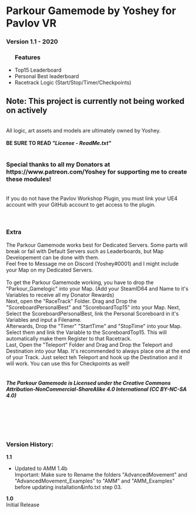 <h1>Parkour Gamemode by Yoshey for Pavlov VR</h1>
<h3>Version 1.1 - 2020</h3>
<ul><h3>Features</h3>
  <li>Top15 Leaderboard</li>
  <li>Personal Best leaderboard</li>
  <li>Racetrack Logic (Start/Stop/Timer/Checkpoints)</li>
</ul>
<h2>Note: This project is currently not being worked on actively</h2>
<br>
All logic, art assets and models are ultimately owned by Yoshey.
<br>
<br>
<b>BE SURE TO READ <i>"License - ReadMe.txt"</i></b>
<br>
<br>
<h3>Special thanks to all my Donators at https://www.patreon.com/Yoshey for supporting me to create these modules!</h3>
<br>
If you do not have the Pavlov Workshop Plugin, you must link your UE4 account with your
GitHub account to get access to the plugin.
<br>
<br>
<br>
<h3>Extra</h3>
The Parkour Gamemode works best for Dedicated Servers. Some parts will break or fail with Default Servers such as Leaderboards, but Map Developement can be done with them.
<br>
Feel free to Message me on Discord (Yoshey#0001) and I might include your Map on my Dedicated Servers.
<br>
<br>
To get the Parkour Gamemode working, you have to drop the "Parkour_Gamelogic" into your Map. (Add your SteamID64 and Name to it's Variables to receive all my Donator Rewards)
<br>
Next, open the "RaceTrack" Folder. Drag and Drop the "ScoreboardPersonalBest" and "ScoreboardTop15" into your Map. Next, Select the ScoreboardPersonalBest, link the Personal Scoreboard in it's Variables and input a Filename.
<br>
Afterwards, Drop the "Timer" "StartTime" and "StopTime" into your Map. Select them and link the Variable to the ScoreboardTop15. This will automatically make them Register to that Racetrack.
<br>
Last, Open the "Teleport" Folder and Drag and Drop the Teleport and Destination into your Map. It's recommended to always place one at the end of your Track. Just select teh Teleport and hook up the Destination and it will work. You can use this for Checkpoints as well!
<br>
<br>
<h5>The Parkour Gamemode is Licensed under the
Creative Commons Attribution-NonCommercial-ShareAlike 4.0 International (CC BY-NC-SA 4.0)</h5>
<br>
<br>
<br>
<br>
<h3>Version History:</h3>
<b>1.1</b><br>
<ul>
	<li>Updated to AMM 1.4b</li>
	Important: Make sure to Rename the folders "AdvancedMovement" and "AdvancedMovement_Examples" to "AMM" and "AMM_Examples" before updating installation&info.txt step 03.
</ul>
<b>1.0</b><br>
Initial Release
